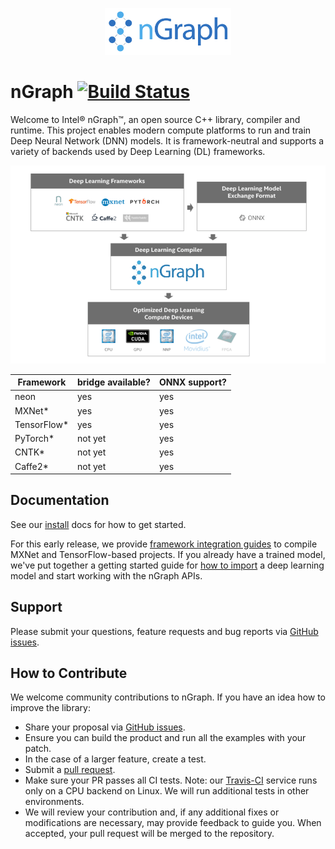 <p align="center"><img width="40%" src="doc/sphinx/source/graphics/ngraph-logo.png" /></p>

# nGraph [![Build Status][build-status-badge]][build-status]

Welcome to Intel® nGraph™, an open source C++ library, compiler and
runtime. This project enables modern compute platforms to run and
train Deep Neural Network (DNN) models. It is framework-neutral and
supports a variety of backends used by Deep Learning (DL) frameworks.

![nGraph ecosystem][ngraph-ecosystem]


|Framework   | bridge available? | ONNX support?  |
|------------|-------------------|----------------|
| neon       | yes               | yes            |
| MXNet*     | yes               | yes            |
| TensorFlow*| yes               | yes            |
| PyTorch*   | not yet           | yes            |
| CNTK*      | not yet           | yes            |
| Caffe2*    | not yet           | yes            |


## Documentation

See our [install] docs for how to get started.

For this early release, we provide [framework integration guides] to
compile MXNet and TensorFlow-based projects. If you already have a
trained model, we've put together a getting started guide for
[how to import] a deep learning model and start working with the nGraph
APIs.

## Support

Please submit your questions, feature requests and bug reports via
[GitHub issues].

## How to Contribute

We welcome community contributions to nGraph. If you have an idea how
to improve the library:

* Share your proposal via [GitHub issues].
* Ensure you can build the product and run all the examples with your patch.
* In the case of a larger feature, create a test.
* Submit a [pull request].
* Make sure your PR passes all CI tests. Note: our [Travis-CI][build-status] service
  runs only on a CPU backend on Linux. We will run additional tests
  in other environments.
* We will review your contribution and, if any additional fixes or
  modifications are necessary, may provide feedback to guide you. When
  accepted, your pull request will be merged to the repository.

[install]: http://ngraph.nervanasys.com/docs/latest/install.html
[framework integration guides]: http://ngraph.nervanasys.com/docs/latest/framework-integration-guides.html
[Github issues]: https://github.com/NervanaSystems/ngraph/issues
[pull request]: https://github.com/NervanaSystems/ngraph/pulls
[how to import]: http://ngraph.nervanasys.com/docs/latest/howto/import.html
[ngraph-ecosystem]: doc/sphinx/source/graphics/ngraph-ecosystem.png "nGraph Ecosystem"
[build-status]: https://travis-ci.org/NervanaSystems/ngraph/branches
[build-status-badge]: https://travis-ci.org/NervanaSystems/ngraph.svg?branch=master
